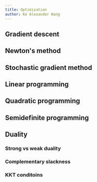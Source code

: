 ```yaml
---
title: Optimization
author: Ke Alexander Wang
---
```

## Gradient descent
## Newton's method
## Stochastic gradient method
## Linear programming
## Quadratic programming
## Semidefinite programming

## Duality

### Strong vs weak duality

### Complementary slackness

### KKT conditoins





